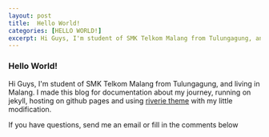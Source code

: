 ```yaml
---
layout: post
title:  Hello World!
categories: [HELLO WORLD!]
excerpt: Hi Guys, I'm student of SMK Telkom Malang from Tulungagung, and living in Malang. I made this blog for documentation about my journey, running on jekyll, hosting on github pages and using riverie theme with my little modification.
---
```


### Hello World!

Hi Guys, I'm student of SMK Telkom Malang from Tulungagung, and living in Malang. I made this blog for documentation about my journey, running on jekyll, hosting on github pages and using [riverie theme](https://github.com/amitmerchant1990/reverie) with my little modification.

If you have questions, send me an email or fill in the comments below